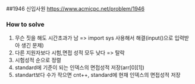 ##1946 신입사원
https://www.acmicpc.net/problem/1946

### How to solve
1. 무슨 짓을 해도 시간초과가 남 => import sys 사용해서 해결(input()으로 입력받아 생긴 문제)
2. 다른 지원자보다 시험,면접 성적 모두 낮다 => 탈락
3. 시험성적 순으로 정렬
4. standard에 기준이 되는 인덱스의 면접성적 저장(arr[0][1])
5. standart보다 수가 작으면 cnt++, standard에 현재 인덱스의 면접성적 저장